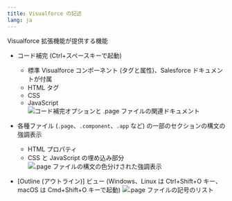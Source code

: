 ```yaml
---
title: Visualforce の記述
lang: ja
---
```


Visualforce 拡張機能が提供する機能

- コード補完 \(Ctrl+スペースキーで起動\)

  - 標準 Visualforce コンポーネント \(タグと属性\)、Salesforce ドキュメントが付属
  - HTML タグ
  - CSS
  - JavaScript
    ![コード補完オプションと .page ファイルの関連ドキュメント](./images/visualforce_completion.png)

- 各種ファイル \(`.page`、`.component`、`.app` など\) の一部のセクションの構文の強調表示

  - HTML プロパティ
  - CSS と JavaScript の埋め込み部分
    ![.page ファイルの構文の色分けされた強調表示](./images/visualforce_syntax.png)

- [Outline \(アウトライン\)] ビュー \(Windows、Linux は Ctrl+Shift+O キー、macOS は Cmd+Shift+O キーで起動\)
  ![.page ファイルの記号のリスト](./images/visualforce_outline.png)
